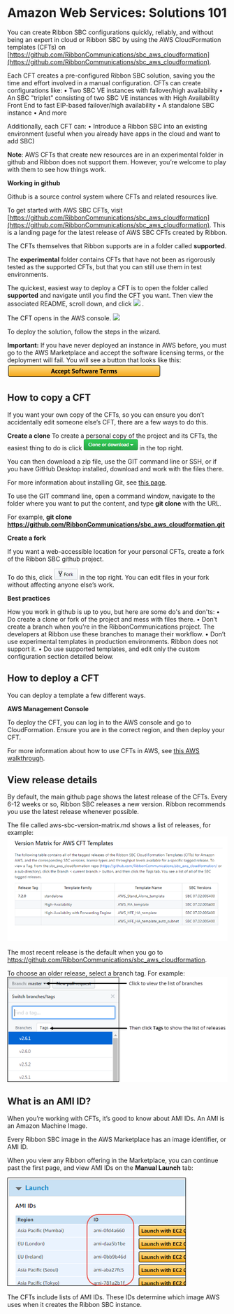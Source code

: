 # Amazon Web Services: Solutions 101

You can create Ribbon SBC configurations quickly, reliably, and without being an expert in cloud or Ribbon SBC by using the AWS CloudFormation templates (CFTs) on [https://github.com/RibbonCommunications/sbc_aws_cloudformation](https://github.com/RibbonCommunications/sbc_aws_cloudformation).

Each CFT creates a pre-configured Ribbon SBC solution, saving you the time and effort involved in a manual configuration.
CFTs can create configurations like:
•	Two SBC VE instances with failover/high availability
•	An SBC "triplet" consisting of two SBC VE instances with High Availability Front End to fast EIP-based failover/high availability 
•	A standalone SBC instance
•	And more

Additionally, each CFT can:
•	Introduce a Ribbon SBC into an existing environment (useful when you already have apps in the cloud and want to add SBC)

**Note**: AWS CFTs that create new resources are in an experimental folder in github and Ribbon does not support them. However, you’re welcome to play with them to see how things work.

**Working in github**

Github is a source control system where CFTs and related resources live.

To get started with AWS SBC CFTs, visit [https://github.com/RibbonCommunications/sbc_aws_cloudformation](https://github.com/RibbonCommunications/sbc_aws_cloudformation). This is a landing page for the latest release of AWS SBC CFTs created by Ribbon.

The CFTs themselves that Ribbon supports are in a folder called **supported**.

The **experimental** folder contains CFTs that have not been as rigorously tested as the supported CFTs, but that you can still use them in test environments.

The quickest, easiest way to deploy a CFT is to open the folder called **supported** and navigate until you find the CFT you want.
Then view the associated README, scroll down, and click ![](https://cdn.rawgit.com/buildkite/cloudformation-launch-stack-button-svg/master/launch-stack.svg) . 

The CFT opens in the AWS console.
![](https://github.com/RibbonCommunications/sbc_aws_cloudformation/blob/master/images/RBBN-sbc_aws_cloudformation.png")

To deploy the solution, follow the steps in the wizard.

**Important:** If you have never deployed an instance in AWS before, you must go to the AWS Marketplace and accept the software licensing terms, or the deployment will fail. You will see a button that looks like this: ![](https://github.com/RibbonCommunications/sbc_aws_cloudformation/blob/master/images/acceptSoftwareTerms.png)

## How to copy a CFT

If you want your own copy of the CFTs, so you can ensure you don’t accidentally edit someone else’s CFT, there are a few ways to do this.

**Create a clone**
To create a personal copy of the project and its CFTs, the easiest thing to do is click ![](https://github.com/RibbonCommunications/sbc_aws_cloudformation/blob/master/images/cloneOrDownload.png)  in the top right.

You can then download a zip file, use the GIT command line or SSH, or if you have GitHub Desktop installed, download and work with the files there.

For more information about installing Git, see [this page](https://git-scm.com/book/en/v2/Getting-Started-Installing-Git).

To use the GIT command line, open a command window, navigate to the folder where you want to put the content, and type **git clone** with the URL.

For example, **git clone https://github.com/RibbonCommunications/sbc_aws_cloudformation.git**

**Create a fork**

If you want a web-accessible location for your personal CFTs, create a fork of the Ribbon SBC github project.

To do this, click ![](https://github.com/RibbonCommunications/sbc_aws_cloudformation/blob/master/images/fork.png)  in the top right. You can edit files in your fork without affecting anyone else’s work.

**Best practices**

How you work in github is up to you, but here are some do's and don'ts:
•	Do create a clone or fork of the project and mess with files there.
•	Don’t create a branch when you’re in the RibbonCommunications project. The developers at Ribbon use these branches to manage their workflow.
•	Don’t use experimental templates in production environments. Ribbon does not support it.
•	Do use supported templates, and edit only the custom configuration section detailed below.

## How to deploy a CFT
You can deploy a template a few different ways.

**AWS Management Console**

To deploy the CFT, you can log in to the AWS console and go to CloudFormation. Ensure you are in the correct region, and then deploy your CFT.

For more information about how to use CFTs in AWS, see [this AWS walkthrough](http://docs.aws.amazon.com/AWSCloudFormation/latest/UserGuide/GettingStarted.Walkthrough.html).

## View release details
By default, the main github page shows the latest release of the CFTs. Every 6-12 weeks or so, Ribbon SBC releases a new version.
Ribbon recommends you use the latest release whenever possible.

The file called aws-sbc-version-matrix.md shows a list of releases, for example:
 ![](https://github.com/RibbonCommunications/sbc_aws_cloudformation/blob/master/images/RBBN-version-matrix.png)

The most recent release is the default when you go to https://github.com/RibbonCommunications/sbc_aws_cloudformation.

To choose an older release, select a branch tag. For example:
![](https://github.com/RibbonCommunications/sbc_aws_cloudformation/blob/master/images/releaseTags.png)

## What is an AMI ID?

When you’re working with CFTs, it’s good to know about AMI IDs. An AMI is an Amazon Machine Image.

Every Ribbon SBC image in the AWS Marketplace has an image identifier, or AMI ID.

When you view any Ribbon offering in the Marketplace, you can continue past the first page, and view AMI IDs on the **Manual Launch** tab:
 
![](https://github.com/RibbonCommunications/sbc_aws_cloudformation/blob/master/images/AMIs.png)

The CFTs include lists of AMI IDs. These IDs determine which image AWS uses when it creates the Ribbon SBC instance.





